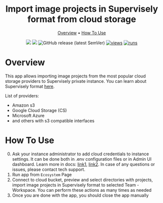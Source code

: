 <div align="center" markdown>
<img src=""/>

# Import image projects in Supervisely format from cloud storage

<p align="center">
  <a href="#Overview">Overview</a> •
  <a href="#How-To-Use">How To Use</a>
</p>


[![](https://img.shields.io/badge/supervisely-ecosystem-brightgreen)](https://ecosystem.supervise.ly/apps/supervisely-ecosystem/import-images-in-sly-format-from-cloud-storage)
[![](https://img.shields.io/badge/slack-chat-green.svg?logo=slack)](https://supervise.ly/slack)
![GitHub release (latest SemVer)](https://img.shields.io/github/v/release/supervisely-ecosystem/import-images-in-sly-format-from-cloud-storage)
[![views](https://app.supervise.ly/img/badges/views/supervisely-ecosystem/import-images-in-sly-format-from-cloud-storage.png)](https://supervise.ly)
[![runs](https://app.supervise.ly/img/badges/runs/supervisely-ecosystem/import-images-in-sly-format-from-cloud-storage.png)](https://supervise.ly)

</div>

# Overview

This app allows importing image projects from the most popular cloud storage providers to Supervisely private instance.
You can learn about Supervisely format [here](https://docs.supervise.ly/data-organization/00_ann_format_navi).

List of providers:
- Amazon s3
- Google Cloud Storage (CS)
- Microsoft Azure
- and others with s3 compatible interfaces

# How To Use

0. Ask your instance administrator to add cloud credentials to instance settings. It can be done both in .env 
   configuration files or in Admin UI dashboard. Learn more in docs: [link1](https://docs.supervise.ly/enterprise-edition/installation/post-installation#configure-your-instance), 
   [link2](https://docs.supervise.ly/enterprise-edition/advanced-tuning/s3#links-plugin-cloud-providers-support). 
   In case of any questions or issues, please contact tech support.
1. Run app from `Ecosystem` Page
2. Connect to cloud bucket, preview and select directories with projects, import image projects in Supervisely format to selected Team - Workspace. You can perform these actions as many times as needed
3. Once you are done with the app, you should close the app manually
